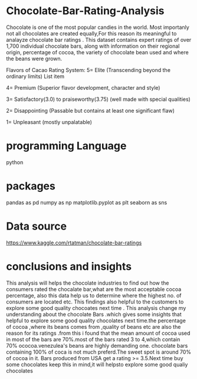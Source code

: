 # Chocolate-Bar-Rating-Analysis
Chocolate is one of the most popular candies in the world. Most importanly not all chocolates are created equally,For this reason its meaningful to analayze chocolate bar ratings . This dataset contains expert ratings of over 1,700 individual chocolate bars, along with information on their regional origin, percentage of cocoa, the variety of chocolate bean used and where the beans were grown.

Flavors of Cacao Rating System:
5= Elite (Transcending beyond the ordinary limits) List item

4= Premium (Superior flavor development, character and style)

3= Satisfactory(3.0) to praiseworthy(3.75) (well made with special qualities)

2= Disappointing (Passable but contains at least one significant flaw)

1= Unpleasant (mostly unpalatable)
# programming Language
python 
# packages
 pandas as pd
numpy as np
 matplotlib.pyplot as plt
 seaborn as sns
 # Data source
 https://www.kaggle.com/rtatman/chocolate-bar-ratings
 # conclusions and insights
 This analysis will helps the chocolate industries to find out how the consumers rated the chocalate bar,what are the most acceptable cocoa percentage, also this data help us to determine where the highest no. of consumers are located etc. This findings also helpful to the customers to explore some good quality chocoates next time .
 This analysis change my understanding about the chocolate Bars .which gives some insights that helpful to explore some good quality chocolates next time.the percentage of cocoa ,where its beans comes from ,quality of beans etc are also the reason for its ratings .from this i found that the mean amount of cocoa used in most of the bars are 70%.most of the bars rated 3 to 4,which contain 70% ococoa.venezulea's beans are highly demanding one. chocolate bars containing 100% of coca is not much preferd.The sweet spot is around 70% of cocoa in it. Bars produced from USA get a rating >= 3.5.Next time buy some chocolates keep this in mind,it will helpsto explore some good qualiy chocolates
